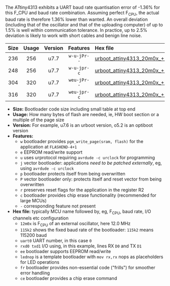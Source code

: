 The ATtiny4313 exhibits a UART baud rate quantisation error of -1.36% for this F_CPU and baud rate combination. Assuming perfect F<sub>CPU</sub>, the actual baud rate is therefore 1.36% lower than wanted. An overall deviation (including that of the oscillator and that of the uploading computer) of up to 1.5% is well within communication tolerance. In practice, up to 2.5% deviation is likely to work with short cables and benign line noise.

|Size|Usage|Version|Features|Hex file|
|:-:|:-:|:-:|:-:|:--|
|236|256|u7.7|`w-u-jPr--`|[urboot_attiny4313_20m0x_+115k2_uart0_rxd0_txd1_lednop_fr.hex](https://raw.githubusercontent.com/stefanrueger/urboot.hex/main/mcus/attiny4313/external_oscillator/fcpu_20m0x/br_+115k2/urboot_attiny4313_20m0x_+115k2_uart0_rxd0_txd1_lednop_fr.hex)|
|248|256|u7.7|`w-u-jpr-c`|[urboot_attiny4313_20m0x_+115k2_uart0_rxd0_txd1_lednop_fr_ce.hex](https://raw.githubusercontent.com/stefanrueger/urboot.hex/main/mcus/attiny4313/external_oscillator/fcpu_20m0x/br_+115k2/urboot_attiny4313_20m0x_+115k2_uart0_rxd0_txd1_lednop_fr_ce.hex)|
|304|320|u7.7|`weu-jPr--`|[urboot_attiny4313_20m0x_+115k2_uart0_rxd0_txd1_ee_lednop_fr.hex](https://raw.githubusercontent.com/stefanrueger/urboot.hex/main/mcus/attiny4313/external_oscillator/fcpu_20m0x/br_+115k2/urboot_attiny4313_20m0x_+115k2_uart0_rxd0_txd1_ee_lednop_fr.hex)|
|316|320|u7.7|`weu-jpr-c`|[urboot_attiny4313_20m0x_+115k2_uart0_rxd0_txd1_ee_lednop_fr_ce.hex](https://raw.githubusercontent.com/stefanrueger/urboot.hex/main/mcus/attiny4313/external_oscillator/fcpu_20m0x/br_+115k2/urboot_attiny4313_20m0x_+115k2_uart0_rxd0_txd1_ee_lednop_fr_ce.hex)|

- **Size:** Bootloader code size including small table at top end
- **Usage:** How many bytes of flash are needed, ie, HW boot section or a multiple of the page size
- **Version:** For example, u7.6 is an urboot version, o5.2 is an optiboot version
- **Features:**
  + `w` bootloader provides `pgm_write_page(sram, flash)` for the application at `FLASHEND-4+1`
  + `e` EEPROM read/write support
  + `u` uses urprotocol requiring `avrdude -c urclock` for programming
  + `j` vector bootloader: applications *need to be patched externally*, eg, using `avrdude -c urclock`
  + `p` bootloader protects itself from being overwritten
  + `P` vector bootloader only: protects itself and reset vector from being overwritten
  + `r` preserves reset flags for the application in the register R2
  + `c` bootloader provides chip erase functionality (recommended for large MCUs)
  + `-` corresponding feature not present
- **Hex file:** typically MCU name followed by, eg, F<sub>CPU</sub>, baud rate, I/O channels etc configuration
  + `12m0x` is F<sub>CPU</sub> of an external oscillator, here 12.0 MHz
  + `115k2` shows the fixed baud rate of the bootloader: `115k2` means 115200 baud
  + `uart0` UART number, in this case `0`
  + `rxd0 txd1` I/O using, in this example, lines RX `D0` and TX `D1`
  + `ee` bootloader supports EEPROM read/write
  + `lednop` is a template bootloader with `mov rx,rx` nops as placeholders for LED operations
  + `fr` bootloader provides non-essential code ("frills") for smoother error handling
  + `ce` bootloader provides a chip erase command
